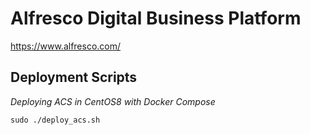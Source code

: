 # Alfresco Digital Business Platform
https://www.alfresco.com/

## Deployment Scripts
*Deploying ACS in CentOS8 with Docker Compose*

`sudo ./deploy_acs.sh`
